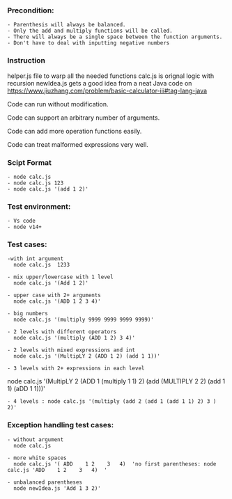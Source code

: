 ### Precondition:

    - Parenthesis will always be balanced.
    - Only the add and multiply functions will be called.
    - There will always be a single space between the function arguments.
    - Don't have to deal with inputting negative numbers

### Instruction

helper.js file to warp all the needed functions
calc.js is orignal logic with recursion
newIdea.js gets a good idea from a neat Java code on
https://www.jiuzhang.com/problem/basic-calculator-iii#tag-lang-java

Code can run without modification.

Code can support an arbitrary number of arguments.

Code can add more operation functions easily.

Code can treat malformed expressions very well.

### Scipt Format

    - node calc.js
    - node calc.js 123
    - node calc.js '(add 1 2)'

### Test environment:

    - Vs code
    - node v14+

### Test cases:

    -with int argument
      node calc.js  1233

    - mix upper/lowercase with 1 level
      node calc.js '(Add 1 2)'

    - upper case with 2+ arguments
      node calc.js '(ADD 1 2 3 4)'

    - big numbers
      node calc.js '(multiply 9999 9999 9999 9999)'

    - 2 levels with different operators
      node calc.js '(multiply (ADD 1 2) 3 4)'

    - 2 levels with mixed expressions and int
      node calc.js '(MultipLY 2 (ADD 1 2) (add 1 1))'

    - 3 levels with 2+ expressions in each level

node calc.js '(MultipLY 2 (ADD 1 (multiply 1 1) 2) (add (MULTIPLY 2 2) (add 1 1) (aDD 1 1)))'

    - 4 levels : node calc.js '(multiply (add 2 (add 1 (add 1 1) 2) 3 ) 2)'

### Exception handling test cases:

    - without argument
      node calc.js 

    - more white spaces
      node calc.js '( ADD    1 2    3   4)  'no first parentheses: node calc.js 'ADD    1 2    3   4)  '

    - unbalanced parentheses
      node newIdea.js 'Add 1 3 2)'
